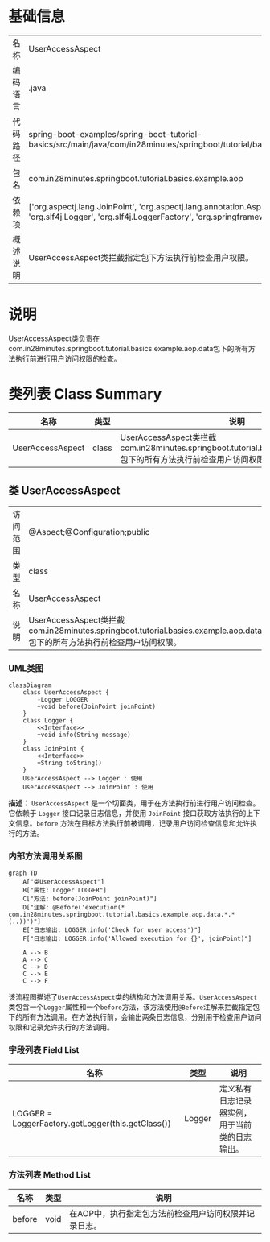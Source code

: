 # 基础信息

|      |      |
|------|------|
| 名称 | UserAccessAspect |
| 编码语言 | .java |
| 代码路径 | spring-boot-examples/spring-boot-tutorial-basics/src/main/java/com/in28minutes/springboot/tutorial/basics/example/aop/UserAccessAspect.java |
| 包名 | com.in28minutes.springboot.tutorial.basics.example.aop |
| 依赖项 | ['org.aspectj.lang.JoinPoint', 'org.aspectj.lang.annotation.Aspect', 'org.aspectj.lang.annotation.Before', 'org.slf4j.Logger', 'org.slf4j.LoggerFactory', 'org.springframework.context.annotation.Configuration'] |
| 概述说明 | UserAccessAspect类拦截指定包下方法执行前检查用户权限。 |

# 说明

UserAccessAspect类负责在com.in28minutes.springboot.tutorial.basics.example.aop.data包下的所有方法执行前进行用户访问权限的检查。

# 类列表 Class Summary

| 名称   | 类型  | 说明 |
|-------|------|-------------|
| UserAccessAspect | class | UserAccessAspect类拦截com.in28minutes.springboot.tutorial.basics.example.aop.data包下的所有方法执行前检查用户访问权限。 |



## 类 UserAccessAspect

|      |      |
|------|------|
| 访问范围 | @Aspect;@Configuration;public |
| 类型 | class |
| 名称 | UserAccessAspect |
| 说明 | UserAccessAspect类拦截com.in28minutes.springboot.tutorial.basics.example.aop.data包下的所有方法执行前检查用户访问权限。 |


### UML类图

```mermaid
classDiagram
    class UserAccessAspect {
        -Logger LOGGER
        +void before(JoinPoint joinPoint)
    }
    class Logger {
        <<Interface>>
        +void info(String message)
    }
    class JoinPoint {
        <<Interface>>
        +String toString()
    }
    UserAccessAspect --> Logger : 使用
    UserAccessAspect --> JoinPoint : 使用
```

**描述：**
`UserAccessAspect` 是一个切面类，用于在方法执行前进行用户访问检查。它依赖于 `Logger` 接口记录日志信息，并使用 `JoinPoint` 接口获取方法执行的上下文信息。`before` 方法在目标方法执行前被调用，记录用户访问检查信息和允许执行的方法。


### 内部方法调用关系图

```mermaid
graph TD
    A["类UserAccessAspect"]
    B["属性: Logger LOGGER"]
    C["方法: before(JoinPoint joinPoint)"]
    D["注解: @Before('execution(* com.in28minutes.springboot.tutorial.basics.example.aop.data.*.*(..))')"]
    E["日志输出: LOGGER.info('Check for user access')"]
    F["日志输出: LOGGER.info('Allowed execution for {}', joinPoint)"]

    A --> B
    A --> C
    C --> D
    C --> E
    C --> F
```

该流程图描述了`UserAccessAspect`类的结构和方法调用关系。`UserAccessAspect`类包含一个`Logger`属性和一个`before`方法，该方法使用`@Before`注解来拦截指定包下的所有方法调用。在方法执行前，会输出两条日志信息，分别用于检查用户访问权限和记录允许执行的方法调用。

### 字段列表 Field List

| 名称  | 类型  | 说明 |
|-------|-------|------|
| LOGGER = LoggerFactory.getLogger(this.getClass()) | Logger | 定义私有日志记录器实例，用于当前类的日志输出。 |

### 方法列表 Method List

| 名称  | 类型  | 说明 |
|-------|-------|------|
| before | void | 在AOP中，执行指定包方法前检查用户访问权限并记录日志。 |




